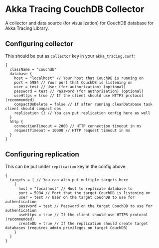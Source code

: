 # Akka Tracing CouchDB Collector
A collector and data source (for visualization) for CouchDB database for Akka Tracing Library.

## Configuring collector

This should be put as `collector` key in your `akka_tracing.conf`:

```hocon
{
  className = "couchdb"
  database {
    host = "localhost" // Your host that CouchDB is running on
    port = 5984 // Your port that CouchDB is listening on
    user = test // User (for authorization) (optional)
    password = test // Password (for authorization) (optional)
    useHttps = true // If the client should use HTTPS protocol (recommended)
    compactOnDelete = false // If after running cleanDatabase task client should compact dbs
    replication {} // You can put replication config here as well
  }
  http {
    connectionTimeout = 2000 // HTTP connection timeout in ms
    requestTimeout = 10000 // HTTP request timeout in ms
  }
}
```

## Configuring replication

This can be put under `replication` key in the config above:

```hocon
{
  targets = [ // You can also put multiple targets here
    {
      host = "localhost" // Host to replicate database to
      port = 5984 // Port that the target CouchDB is listening on
      user = test // User on the target CouchDB to use for authentication
      password = test // Password on the target CouchDB to use for authentication
      useHttps = true // If the client should use HTTPS protocol (recommended)
      createDb = true // If the replication should create target databases (requires admin privileges on target CouchDB)
    }
  ]
}
```

